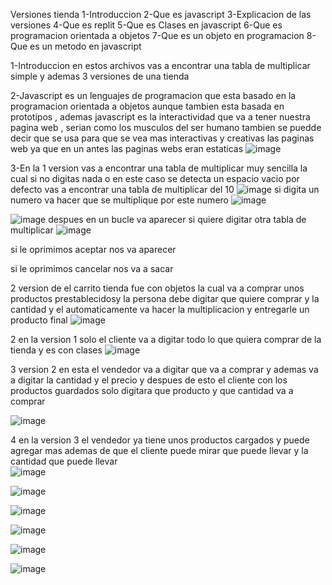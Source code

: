 Versiones tienda
1-Introduccion
2-Que es javascript
3-Explicacion de las versiones 
4-Que es replit
5-Que es Clases en javascript
6-Que es programacion orientada a objetos
7-Que es un objeto en programacion
8-Que es un metodo en javascript

1-Introduccion en estos archivos vas a encontrar una tabla de multiplicar simple y ademas 3 versiones de una tienda 


2-Javascript es un lenguajes de programacion que esta basado en la programacion orientada a objetos aunque tambien esta basada en prototipos , ademas javascript es la interactividad que va a tener nuestra pagina web , serian como los musculos del ser humano tambien se puedde decir que se usa para que se vea mas interactivas y creativas las paginas web ya que en un antes las paginas webs eran estaticas
![image](https://user-images.githubusercontent.com/101758506/176754146-314448cd-76f9-4f5d-abf4-4b30c6c59e0c.png)


3-En la 1 version vas a encontrar una tabla de multiplicar muy sencilla la cual si no digitas nada o en este caso se detecta un espacio vacio por defecto vas a encontrar una tabla de multiplicar del 10 
![image](https://user-images.githubusercontent.com/101758506/176818095-59aeb42d-a759-4579-99ba-6b255a8d2439.png)
si digita un numero va hacer que se multiplique por este numero 
![image](https://user-images.githubusercontent.com/101758506/176818192-3a1cc224-3477-4766-b477-4d215a444a20.png)

![image](https://user-images.githubusercontent.com/101758506/176818215-5c79f486-266d-4588-b764-e19743f10f5f.png)
despues en un bucle va aparecer si quiere digitar otra tabla de multiplicar
![image](https://user-images.githubusercontent.com/101758506/176818285-f6ec0ee8-2ba2-45ff-8a64-79d0c09d8cb1.png)

si le oprimimos aceptar nos va aparecer 

si le oprimimos cancelar nos va a sacar

2 version de el carrito tienda fue con objetos la cual va a comprar unos productos prestablecidosy la persona debe digitar que quiere comprar y la cantidad y el automaticamente va hacer la multiplicacion y entregarle un producto final
![image](https://user-images.githubusercontent.com/101758506/176818981-85fe4867-7670-41ff-a91c-7007f696e403.png)

2 en la version 1 solo el cliente va a digitar todo lo que quiera comprar de la tienda y es con clases
![image](https://user-images.githubusercontent.com/101758506/176819285-4097cdee-8065-4dd5-81ca-5b8c25c4bcc5.png)


3 version 2 en esta el vendedor va a digitar que va a comprar y ademas va a digitar la cantidad y el precio y despues de esto el cliente con los productos guardados solo digitara que producto y que cantidad va a comprar

![image](https://user-images.githubusercontent.com/101758506/176819259-870ca357-420b-4e48-befc-afbc516644ae.png)

4 en   la version 3 el vendedor ya tiene unos productos cargados y puede agregar mas ademas de que el cliente puede mirar que puede llevar y la cantidad que puede llevar  
![image](https://user-images.githubusercontent.com/101758506/176819639-7307e9c7-55c8-4694-81f9-5e3584433352.png)

![image](https://user-images.githubusercontent.com/101758506/176819672-52905622-4638-40e1-b197-20133310048a.png)

![image](https://user-images.githubusercontent.com/101758506/176819704-71d42fe6-242a-4342-984f-98e42e2b06e7.png)

![image](https://user-images.githubusercontent.com/101758506/176819742-b87e4e8d-326a-419b-86c5-7f6b17359774.png)

![image](https://user-images.githubusercontent.com/101758506/176819768-2d221856-67b8-45ab-aaa8-ff626f9a6042.png)

![image](https://user-images.githubusercontent.com/101758506/176819785-0fb7b4c7-775a-41d5-8da2-1915be5914fa.png)




